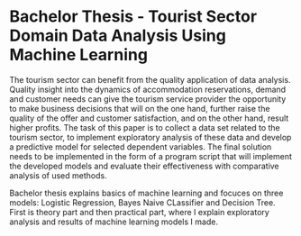 # Bachelor Thesis - Tourist Sector Domain Data Analysis Using Machine Learning

The tourism sector can benefit from the quality application of data analysis. Quality insight into the dynamics of accommodation reservations, demand and customer needs can give the tourism service provider the opportunity to make business decisions that will on the one hand, further raise the quality of the offer and customer satisfaction, and on the other hand, result higher profits. The task of this paper is to collect a data set related to the tourism sector, to implement exploratory analysis of these data and develop a predictive model for selected dependent variables. The final solution needs to be implemented in the form of a program script that will implement the developed models and evaluate their effectiveness with comparative analysis of used methods.

Bachelor thesis explains basics of machine learning and focuces on three models: Logistic Regression, Bayes Naive CLassifier and Decision Tree.
First is theory part and then practical part, where I explain exploratory analysis and results of machine learning models I made.
